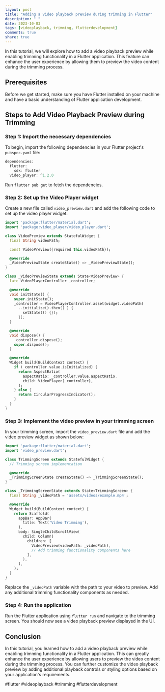 ```yaml
---
layout: post
title: "Adding a video playback preview during trimming in Flutter"
description: " "
date: 2023-10-03
tags: [videoplayback, trimming, flutterdevelopment]
comments: true
share: true
---
```


In this tutorial, we will explore how to add a video playback preview while enabling trimming functionality in a Flutter application. This feature can enhance the user experience by allowing them to preview the video content during the trimming process.

## Prerequisites
Before we get started, make sure you have Flutter installed on your machine and have a basic understanding of Flutter application development.

## Steps to Add Video Playback Preview during Trimming

### Step 1: Import the necessary dependencies
To begin, import the following dependencies in your Flutter project's `pubspec.yaml` file:

```dart
dependencies:
  flutter:
    sdk: flutter
  video_player: ^1.2.0
```

Run `flutter pub get` to fetch the dependencies.

### Step 2: Set up the Video Player widget
Create a new file called `video_preview.dart` and add the following code to set up the video player widget:

```dart
import 'package:flutter/material.dart';
import 'package:video_player/video_player.dart';

class VideoPreview extends StatefulWidget {
  final String videoPath;

  const VideoPreview({required this.videoPath});

  @override
  _VideoPreviewState createState() => _VideoPreviewState();
}

class _VideoPreviewState extends State<VideoPreview> {
  late VideoPlayerController _controller;

  @override
  void initState() {
    super.initState();
    _controller = VideoPlayerController.asset(widget.videoPath)
      ..initialize().then((_) {
        setState(() {});
      });
  }

  @override
  void dispose() {
    _controller.dispose();
    super.dispose();
  }

  @override
  Widget build(BuildContext context) {
    if (_controller.value.isInitialized) {
      return AspectRatio(
        aspectRatio: _controller.value.aspectRatio,
        child: VideoPlayer(_controller),
      );
    } else {
      return CircularProgressIndicator();
    }
  }
}
```

### Step 3: Implement the video preview in your trimming screen
In your trimming screen, import the `video_preview.dart` file and add the video preview widget as shown below:

```dart
import 'package:flutter/material.dart';
import 'video_preview.dart';

class TrimmingScreen extends StatefulWidget {
  // Trimming screen implementation

  @override
  _TrimmingScreenState createState() => _TrimmingScreenState();
}

class _TrimmingScreenState extends State<TrimmingScreen> {
  final String _videoPath = 'assets/videos/example.mp4';

  @override
  Widget build(BuildContext context) {
    return Scaffold(
      appBar: AppBar(
        title: Text('Video Trimming'),
      ),
      body: SingleChildScrollView(
        child: Column(
          children: [
            VideoPreview(videoPath: _videoPath),
            // Add trimming functionality components here
          ],
        ),
      ),
    );
  }
}
```

Replace the `_videoPath` variable with the path to your video to preview. Add any additional trimming functionality components as needed.

### Step 4: Run the application
Run the Flutter application using `flutter run` and navigate to the trimming screen. You should now see a video playback preview displayed in the UI.

## Conclusion
In this tutorial, you learned how to add a video playback preview while enabling trimming functionality in a Flutter application. This can greatly enhance the user experience by allowing users to preview the video content during the trimming process. You can further customize the video playback preview by adding additional playback controls or styling options based on your application's requirements.

#flutter #videoplayback #trimming #flutterdevelopment